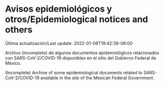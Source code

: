 # Avisos epidemiológicos y otros/Epidemiological notices and others

Última actualización/Last update: 2022-01-08T19:42:39-06:00

Archivo (incompleto) de algunos documentos epidemiológicos relacionados con SARS-CoV-2/COVID-19 disponibles en el sitio del Gobierno Federal de México.

(Incomplete) Archive of some epidemiological documents related to SARS-CoV-2/COVID-19 available in the site of the Mexican Federal Government.
